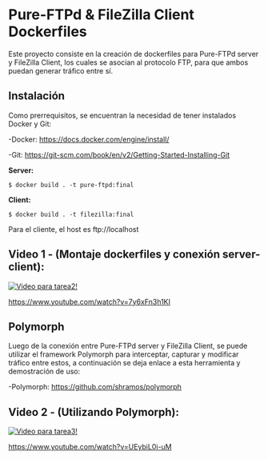 # Pure-FTPd & FileZilla Client Dockerfiles
Este proyecto consiste en la creación de dockerfiles para Pure-FTPd server y FileZilla Client, los cuales se asocian al protocolo FTP, para que ambos puedan generar tráfico entre sí.
## Instalación
Como prerrequisitos, se encuentran la necesidad de tener instalados Docker y Git:

-Docker: https://docs.docker.com/engine/install/

-Git:  https://git-scm.com/book/en/v2/Getting-Started-Installing-Git

**Server:**
```
$ docker build . -t pure-ftpd:final
```
**Client:**
```
$ docker build . -t filezilla:final
```
Para el cliente, el host es ftp://localhost

## Video 1 - (Montaje dockerfiles y conexión server-client):

[![Video para tarea2!](https://s3-us-west-2.amazonaws.com/devcodepro/media/tutorials/instalar-filezilla-para-conectarse-a-un-servidor-ftp-t1.png)](https://youtu.be/7y6xFn3h1KI)

https://www.youtube.com/watch?v=7y6xFn3h1KI

## Polymorph
Luego de la conexión entre Pure-FTPd server y FileZilla Client, se puede utilizar el framework Polymorph para interceptar, capturar y modificar tráfico entre estos, a continuación se deja enlace a esta herramienta y demostración de uso:

-Polymorph: https://github.com/shramos/polymorph

## Video 2 - (Utilizando Polymorph):

[![Video para tarea3!](https://1.bp.blogspot.com/-vn5etah3lqU/WuIBtO62BhI/AAAAAAAAr3U/x5C0B9gWX_cL2WMEBH09k3Hb5xiZo0G0QCLcBGAs/s1600/Poly00.jpg)](https://youtu.be/UEybiL0i-uM)

https://www.youtube.com/watch?v=UEybiL0i-uM
